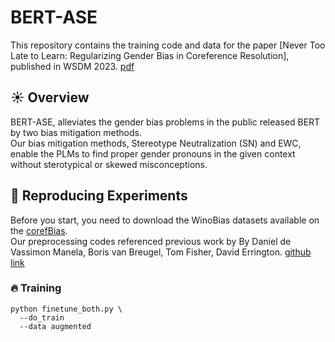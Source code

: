# BERT-ASE
This repository contains the training code and data for the paper
[Never Too Late to Learn: Regularizing Gender Bias in Coreference Resolution], published in WSDM 2023. [pdf](https://dl.acm.org/doi/pdf/10.1145/3539597.3570473)

## ☀ Overview
BERT-ASE, alleviates the gender bias problems in the public released BERT by two bias mitigation methods. </br>
Our bias mitigation methods, Stereotype Neutralization (SN) and EWC, enable the PLMs to find proper gender pronouns in the given context without sterotypical or skewed misconceptions.

## 📖 Reproducing Experiments
Before you start, you need to download the WinoBias datasets available on the [corefBias](https://github.com/uclanlp/corefBias). </br>
Our preprocessing codes referenced previous work by By Daniel de Vassimon Manela, Boris van Breugel, Tom Fisher, David Errington. [github link](https://github.com/12kleingordon34/NLP_masters_project)

### 🔥 Training

```shell
python finetune_both.py \
  --do_train
  --data augmented
```
